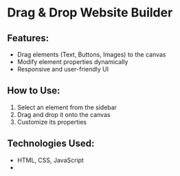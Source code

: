 # Drag & Drop Website Builder

## Features:
- Drag elements (Text, Buttons, Images) to the canvas
- Modify element properties dynamically
- Responsive and user-friendly UI

## How to Use:
1. Select an element from the sidebar
2. Drag and drop it onto the canvas
3. Customize its properties

## Technologies Used:
- HTML, CSS, JavaScript
- 

